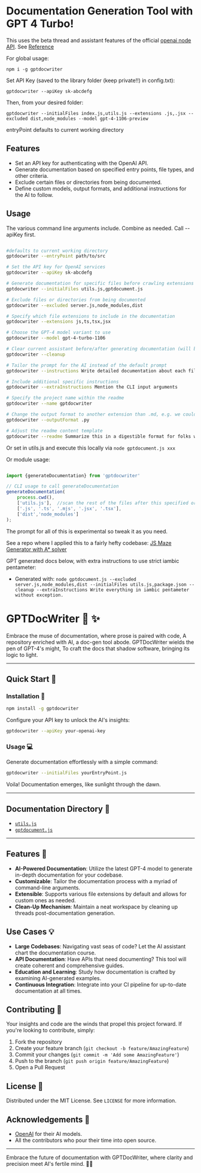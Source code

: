 # Documentation Generation Tool with GPT 4 Turbo!

This uses the beta thread and assistant features of the official [openai node API](https://github.com/openai/openai-node). See [Reference](https://platform.openai.com/docs/api-reference/assistants)

For global usage:

`npm i -g gptdocwriter`

Set API Key (saved to the library folder (keep private!!) in config.txt):

`gptdocwriter --apiKey sk-abcdefg`

Then, from your desired folder:

`gptdocwriter --initialFiles index.js,utils.js --extensions .js,.jsx --excluded dist,node_modules --model gpt-4-1106-preview`

entryPoint defaults to current working directory

## Features

- Set an API key for authenticating with the OpenAI API.
- Generate documentation based on specified entry points, file types, and other criteria.
- Exclude certain files or directories from being documented.
- Define custom models, output formats, and additional instructions for the AI to follow.

## Usage

The various command line arguments include. Combine as needed. Call --apiKey first.

```bash

#defaults to current working directory
gptdocwriter --entryPoint path/to/src

# Set the API key for OpenAI services
gptdocwriter --apiKey sk-abcdefg

# Generate documentation for specific files before crawling extensions in the order they appear
gptdocwriter --initialFiles utils.js,gptdocument.js

# Exclude files or directories from being documented
gptdocwriter --excluded server.js,node_modules,dist

# Specify which file extensions to include in the documentation
gptdocwriter --extensions js,ts,tsx,jsx

# Choose the GPT-4 model variant to use
gptdocwriter --model gpt-4-turbo-1106

# Clear current assistant before/after generating documentation (will be cleared if instructions are updated)
gptdocwriter --cleanup

# Tailor the prompt for the AI instead of the default prompt
gptdocwriter --instructions Write detailed documentation about each file

# Include additional specific instructions
gptdocwriter --extraInstructions Mention the CLI input arguments

# Specify the project name within the readme
gptdocwriter --name gptdocwriter

# Change the output format to another extension than .md, e.g. we could transpose files from one programming language to another 
gptdocwriter --outputFormat .py

# Adjust the readme content template
gptdocwriter --readme Summarize this in a digestible format for folks who got a D in English
```


Or set in utils.js and execute this locally via `node gptdocument.js xxx`

Or module usage:
```js 

import {generateDocumentation} from 'gptdocwriter'

// CLI usage to call generateDocumentation
generateDocumentation(
    process.cwd(), 
    ['utils.js'],  //scan the rest of the files after this specified order is completed
    ['.js', '.ts', '.mjs', '.jsx', '.tsx'], 
    ['dist','node_modules']
);

```

The prompt for all of this is experimental so tweak it as you need.

See a repo where I applied this to a fairly hefty codebase: [JS Maze Generator with A* solver](https://github.com/joshbrew/JS-Maze-Generator-with-A-Star-Solver/tree/main/documentation)

GPT generated docs below, with extra instructions to use strict iambic pentameter:

- Generated with: `node gptdocument.js --excluded server.js,node_modules,dist --initialFiles utils.js,package.json --cleanup --extraInstructions Write everything in iambic pentameter without exception.`

# GPTDocWriter :bookmark_tabs: :sparkles:

Embrace the muse of documentation, where prose is paired with code,
A repository enriched with AI, a doc-gen tool abode.
GPTDocWriter wields the pen of GPT-4's might,
To craft the docs that shadow software, bringing its logic to light.

---

## Quick Start :rocket:

### Installation :wrench:

```bash
npm install -g gptdocwriter
```

Configure your API key to unlock the AI's insights:

```bash
gptdocwriter --apiKey your-openai-key
```

### Usage :computer:

Generate documentation effortlessly with a simple command:

```bash
gptdocwriter --initialFiles yourEntryPoint.js
```

Voila! Documentation emerges, like sunlight through the dawn.

---

## Documentation Directory :file_folder:

- [`utils.js`](./documentation/utils.js.md)
- [`gptdocument.js`](./documentation/gptdocument.js.md)

---

## Features :star2:

- **AI-Powered Documentation**: Utilize the latest GPT-4 model to generate in-depth documentation for your codebase.
- **Customizable**: Tailor the documentation process with a myriad of command-line arguments.
- **Extensible**: Supports various file extensions by default and allows for custom ones as needed.
- **Clean-Up Mechanism**: Maintain a neat workspace by cleaning up threads post-documentation generation.

## Use Cases :bulb:

- **Large Codebases**: Navigating vast seas of code? Let the AI assistant chart the documentation course.
- **API Documentation**: Have APIs that need documenting? This tool will create coherent and comprehensive guides.
- **Education and Learning**: Study how documentation is crafted by examining AI-generated examples.
- **Continuous Integration**: Integrate into your CI pipeline for up-to-date documentation at all times.

## Contributing :handshake:

Your insights and code are the winds that propel this project forward. If you're looking to contribute, simply:

1. Fork the repository
2. Create your feature branch (`git checkout -b feature/AmazingFeature`)
3. Commit your changes (`git commit -m 'Add some AmazingFeature'`)
4. Push to the branch (`git push origin feature/AmazingFeature`)
5. Open a Pull Request

## License :page_with_curl:

Distributed under the MIT License. See `LICENSE` for more information.

## Acknowledgements :clap:

- [OpenAI](https://openai.com/) for their AI models.
- All the contributors who pour their time into open source.

---

Embrace the future of documentation with GPTDocWriter, where clarity and precision meet AI's fertile mind. 📜✨
